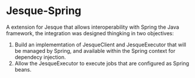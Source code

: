 Jesque-Spring
=============

A extension for Jesque that allows interoperability with Spring the Java framework, the integration was designed thingking in two objectives:

1. Build an implememtation of JesqueClient and JesqueExecutor that will be managed by Spring, and available within the Spring context for dependecy injection.
2. Allow the JesqueExecutor to execute jobs that are configured as Spring beans. 
